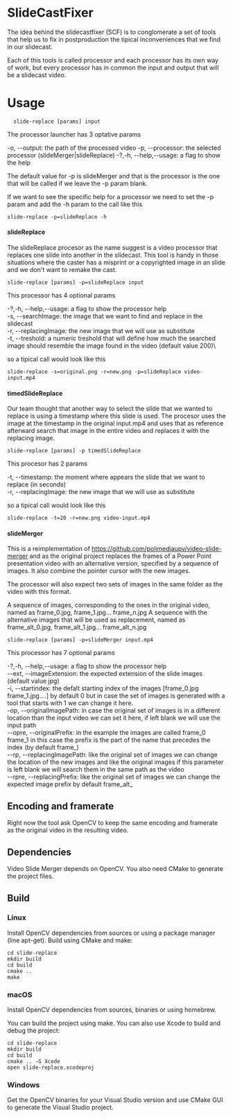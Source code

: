 # SlideCastFixer

The idea behind the slidecastfixer (SCF) is to conglomerate a set of tools that help us to fix in postproduction the tipical inconveniences that we find in our slidecast.

Each of this tools is called processor and each processor has its own way of work, but every processor has in common the input and output that will be a slidecast video.

# Usage

```
  slide-replace [params] input  
```
  
The processor launcher has 3 optative params

-o, --output: the path of the processed video 
-p, --processor: the selected processor (slideMerger|slideReplace)
-?,-h, --help,--usage: a flag to show the help

The default value for -p is slideMerger and that is the processor is the one that will be called if we leave the -p param blank.

If we want to see the specific help for a processor we need to set the -p param and add the -h param to the call like this

```
slide-replace -p=slideReplace -h
```
#### slideReplace 

The slideReplace procesor as the name suggest is a video processor that replaces one slide into another in the slidecast. This tool is handy in those situations where the caster has a misprint or a copyrighted image in an slide and we don't want to remake the cast.

```
slide-replace [params] -p=slideReplace input
```

This processor has 4 optional params

-?,-h, --help,--usage: a flag to show the processor help\
-s, --searchImage: the image that we want to find and replace in the slidecast\
-r, --replacingImage: the new image that we will use as substitute\
-t, --treshold: a numeric treshold that will define how much the searched image should resemble the image found in the video (default value 200)\

so a tipical call would look like this 

```
slide-replace -s=original.png -r=new.png -p=slideReplace video-input.mp4
```

#### timedSlideReplace

Our team thought that another way to select the slide that we wanted to replace is using a timestamp where this slide is used. 
The procesor uses the image at the timestamp in the original input.mp4 and uses that as reference afterward search that image in the entire video and replaces it with the replacing image.

```
slide-replace [params] -p timedSlideReplace
```

This procesor has 2 params

-t, --timestamp: the moment where appears the slide that we want to replace (in seconds)\
-r, --replacingImage: the new image that we will use as substitute

so a tipical call would look like this

```
slide-replace -t=20 -r=new.png video-input.mp4
```

#### slideMerger

This is a reimplementation of https://github.com/polimediaupv/video-slide-merger and as the original project replaces the frames of a Power Point presentation video with an alternative version, specified by a sequence of images. It also combine the pointer cursor with the new images.

The processor will also expect two sets of images in the same folder as the video with this format.

A sequence of images, corresponding to the ones in the original video, named as frame_0.jpg, frame_1.jpg... frame_n.jpg
A sequence with the alternative images that will be used as replacement, named as frame_alt_0.jpg, frame_alt_1.jpg... frame_alt_n.jpg

```
slide-replace [params] -p=slideMerger input.mp4
```

This processor has 7  optional params


-?,-h, --help,--usage: a flag to show the processor help\
--ext, --imageExtension: the expected extension of the slide images (default value jpg)\
-i, --startindex: the defalt starting index of the images [frame_0.jpg frame_1.jpg....] by default 0 but in case the set of images is generated with a tool that starts with 1 we can change it here.\
-op, --originalImagePath: in case the original set of images is in a different location than the input video we can set it here, if left blank we will use the input path\
--opre, --originalPrefix: in the example the images are called frame_0 frame_1 in this case the prefix is the part of the name that precedes the index (by default frame_)\
--rp, --replacingImagePath: like the original set of images we can change the location of the new images and like the original images if this parameter is left blank we will search them in the same path as the video\
--rpre, --replacingPrefix: like the original set of images we can change the expected image prefix by default frame_alt_

## Encoding and framerate

Right now the tool ask OpenCV to keep the same encoding and framerate as the original video in the resulting video. 

## Dependencies

Video Slide Merger depends on OpenCV. You also need CMake to generate the project files.

## Build

### Linux

Install OpenCV dependencies from sources or using a package manager (line apt-get). Build using CMake and make:

```
cd slide-replace
mkdir build
cd build
cmake ..
make
```

### macOS

Install OpenCV dependencies from sources, binaries or using homebrew.

You can build the project using make. You can also use Xcode to build and debug the project:

```
cd slide-replace
mkdir build
cd build
cmake .. -G Xcode
open slide-replace.xcodeproj
```

### Windows

Get the OpenCV binaries for your Visual Studio version and use CMake GUI to generate the Visual Studio project.

